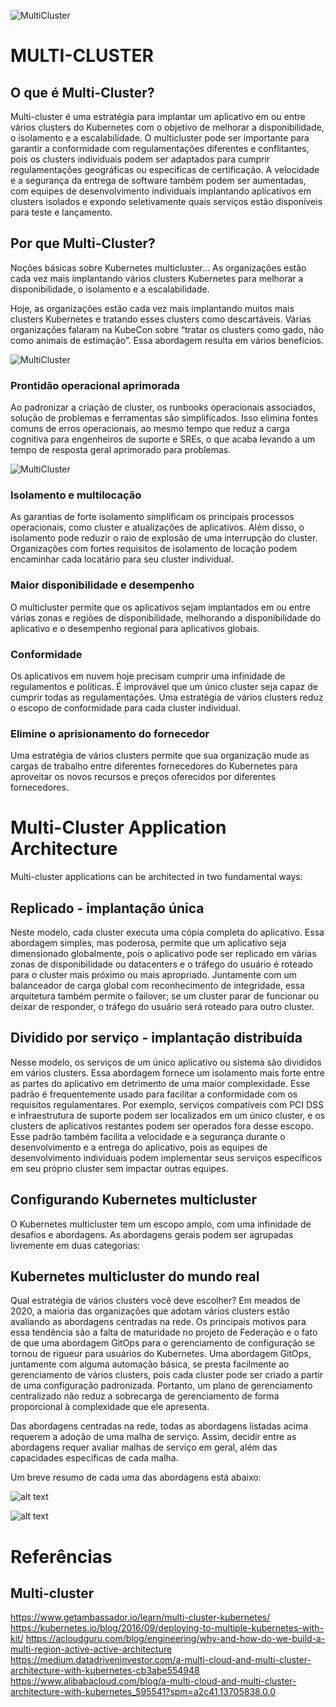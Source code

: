 
![MultiCluster](img/deploy-kubernetes-cluster-on-centos.jpg)

# MULTI-CLUSTER

## O que é Multi-Cluster?

Multi-cluster é uma estratégia para implantar um aplicativo em ou entre vários clusters do Kubernetes com o objetivo de melhorar a disponibilidade, o isolamento e a escalabilidade. O multicluster pode ser importante para garantir a conformidade com regulamentações diferentes e conflitantes, pois os clusters individuais podem ser adaptados para cumprir regulamentações geográficas ou específicas de certificação. A velocidade e a segurança da entrega de software também podem ser aumentadas, com equipes de desenvolvimento individuais implantando aplicativos em clusters isolados e expondo seletivamente quais serviços estão disponíveis para teste e lançamento.



## Por que Multi-Cluster?


Noções básicas sobre Kubernetes multicluster...
As organizações estão cada vez mais implantando vários clusters Kubernetes para melhorar a disponibilidade, o isolamento e a escalabilidade.

Hoje, as organizações estão cada vez mais implantando muitos mais clusters Kubernetes e tratando esses clusters como descartáveis. Várias organizações falaram na KubeCon sobre “tratar os clusters como gado, não como animais de estimação”. Essa abordagem resulta em vários benefícios.

![MultiCluster](img/k3s.jpeg)

### Prontidão operacional aprimorada
Ao padronizar a criação de cluster, os runbooks operacionais associados, solução de problemas e ferramentas são simplificados. Isso elimina fontes comuns de erros operacionais, ao mesmo tempo que reduz a carga cognitiva para engenheiros de suporte e SREs, o que acaba levando a um tempo de resposta geral aprimorado para problemas.


![MultiCluster](img/kubernetes.png)

### Isolamento e multilocação
As garantias de forte isolamento simplificam os principais processos operacionais, como cluster e atualizações de aplicativos. Além disso, o isolamento pode reduzir o raio de explosão de uma interrupção do cluster. Organizações com fortes requisitos de isolamento de locação podem encaminhar cada locatário para seu cluster individual.


### Maior disponibilidade e desempenho
O multicluster permite que os aplicativos sejam implantados em ou entre várias zonas e regiões de disponibilidade, melhorando a disponibilidade do aplicativo e o desempenho regional para aplicativos globais.


### Conformidade
Os aplicativos em nuvem hoje precisam cumprir uma infinidade de regulamentos e políticas. É improvável que um único cluster seja capaz de cumprir todas as regulamentações. Uma estratégia de vários clusters reduz o escopo de conformidade para cada cluster individual.


### Elimine o aprisionamento do fornecedor
Uma estratégia de vários clusters permite que sua organização mude as cargas de trabalho entre diferentes fornecedores do Kubernetes para aproveitar os novos recursos e preços oferecidos por diferentes fornecedores.




# Multi-Cluster Application Architecture

Multi-cluster applications can be architected in two fundamental ways:

## Replicado - implantação única

Neste modelo, cada cluster executa uma cópia completa do aplicativo. Essa abordagem simples, mas poderosa, permite que um aplicativo seja dimensionado globalmente, pois o aplicativo pode ser replicado em várias zonas de disponibilidade ou datacenters e o tráfego do usuário é roteado para o cluster mais próximo ou mais apropriado. Juntamente com um balanceador de carga global com reconhecimento de integridade, essa arquitetura também permite o failover; se um cluster parar de funcionar ou deixar de responder, o tráfego do usuário será roteado para outro cluster.


## Dividido por serviço - implantação distribuída

Nesse modelo, os serviços de um único aplicativo ou sistema são divididos em vários clusters. Essa abordagem fornece um isolamento mais forte entre as partes do aplicativo em detrimento de uma maior complexidade. Esse padrão é frequentemente usado para facilitar a conformidade com os requisitos regulamentares. Por exemplo, serviços compatíveis com PCI DSS e infraestrutura de suporte podem ser localizados em um único cluster, e os clusters de aplicativos restantes podem ser operados fora desse escopo. Esse padrão também facilita a velocidade e a segurança durante o desenvolvimento e a entrega do aplicativo, pois as equipes de desenvolvimento individuais podem implementar seus serviços específicos em seu próprio cluster sem impactar outras equipes.


## Configurando Kubernetes multicluster
O Kubernetes multicluster tem um escopo amplo, com uma infinidade de desafios e abordagens. As abordagens gerais podem ser agrupadas livremente em duas categorias:



## Kubernetes multicluster do mundo real
Qual estratégia de vários clusters você deve escolher? Em meados de 2020, a maioria das organizações que adotam vários clusters estão avaliando as abordagens centradas na rede. Os principais motivos para essa tendência são a falta de maturidade no projeto de Federação e o fato de que uma abordagem GitOps para o gerenciamento de configuração se tornou de rigueur para usuários do Kubernetes. Uma abordagem GitOps, juntamente com alguma automação básica, se presta facilmente ao gerenciamento de vários clusters, pois cada cluster pode ser criado a partir de uma configuração padronizada. Portanto, um plano de gerenciamento centralizado não reduz a sobrecarga de gerenciamento de forma proporcional à complexidade que ele apresenta.

Das abordagens centradas na rede, todas as abordagens listadas acima requerem a adoção de uma malha de serviço. Assim, decidir entre as abordagens requer avaliar malhas de serviço em geral, além das capacidades específicas de cada malha. 


Um breve resumo de cada uma das abordagens está abaixo:

![alt text](img/single-deployment.png)

![alt text](img/distributed-deployment.png)


# Referências

## Multi-cluster
https://www.getambassador.io/learn/multi-cluster-kubernetes/
https://kubernetes.io/blog/2016/09/deploying-to-multiple-kubernetes-with-kit/
https://acloudguru.com/blog/engineering/why-and-how-do-we-build-a-multi-region-active-active-architecture
https://medium.datadriveninvestor.com/a-multi-cloud-and-multi-cluster-architecture-with-kubernetes-cb3abe554948
https://www.alibabacloud.com/blog/a-multi-cloud-and-multi-cluster-architecture-with-kubernetes_595541?spm=a2c41.13705838.0.0
